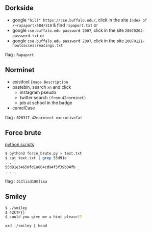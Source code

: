 ## Dorkside
- google `"bill" https://cse.buffalo.edu/`, click in the site `Index of /~rapaport/584/S10` & find `rapaport.txt`
or 
- google `cse.buffalo.edu password 2007`, click in the site `20070202-password.txt`
or 
- google `cse.buffalo.edu password 2007`, click in the site `20070121-howtoaccessreadings.txt`

flag : ``
Rapaport
``

## Norminet
- existfool `Image Description`
- pastebin, search `xn` and click
    - instagram pseudo
    - twitter search `(from:42norminet)`
    - job at school in the badge
- camelCase

flag : ``
020317-42norminet-executiveCat
``

## Force brute
[python scripts](https://github.com/GuillaumeDupuy/CTF/blob/main/42CTF/scripts/force_brute.py)

```sh
$ python3 force_brute.py > text.txt
$ cat text.txt | grep 55d91e
. . .
55d91e34650fd1a804cd94f5f39b34fb _
. . .
```
flag : ``
21Iliad18Elisa
``

## Smiley

```sh
$ ./smiley
$ 42CTF{}
$ could you give me a hint please??
```
```
xxd ./smiley | head
```